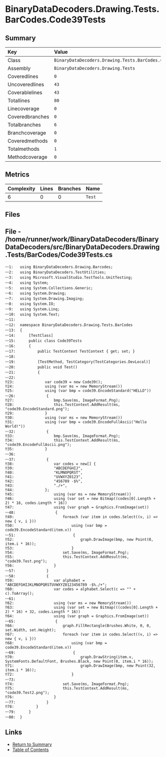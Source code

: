 ﻿# BinaryDataDecoders.Drawing.Tests.BarCodes.Code39Tests

## Summary

| Key             | Value                                                   |
| :-------------- | :------------------------------------------------------ |
| Class           | `BinaryDataDecoders.Drawing.Tests.BarCodes.Code39Tests` |
| Assembly        | `BinaryDataDecoders.Drawing.Tests`                      |
| Coveredlines    | `0`                                                     |
| Uncoveredlines  | `43`                                                    |
| Coverablelines  | `43`                                                    |
| Totallines      | `80`                                                    |
| Linecoverage    | `0`                                                     |
| Coveredbranches | `0`                                                     |
| Totalbranches   | `6`                                                     |
| Branchcoverage  | `0`                                                     |
| Coveredmethods  | `0`                                                     |
| Totalmethods    | `1`                                                     |
| Methodcoverage  | `0`                                                     |

## Metrics

| Complexity | Lines | Branches | Name    |
| :--------- | :---- | :------- | :------ |
| 6          | 0     | 0        | `Test`  |

## Files

## File - /home/runner/work/BinaryDataDecoders/BinaryDataDecoders/src/BinaryDataDecoders.Drawing.Tests/BarCodes/Code39Tests.cs

```CSharp
〰1:   using BinaryDataDecoders.Drawing.Barcodes;
〰2:   using BinaryDataDecoders.TestUtilities;
〰3:   using Microsoft.VisualStudio.TestTools.UnitTesting;
〰4:   using System;
〰5:   using System.Collections.Generic;
〰6:   using System.Drawing;
〰7:   using System.Drawing.Imaging;
〰8:   using System.IO;
〰9:   using System.Linq;
〰10:  using System.Text;
〰11:  
〰12:  namespace BinaryDataDecoders.Drawing.Tests.BarCodes
〰13:  {
〰14:      [TestClass]
〰15:      public class Code39Tests
〰16:      {
〰17:          public TestContext TestContext { get; set; }
〰18:  
〰19:          [TestMethod, TestCategory(TestCategories.DevLocal)]
〰20:          public void Test()
〰21:          {
〰22:  
‼23:              var code39 = new Code39();
‼24:              using (var ms = new MemoryStream())
‼25:              using (var bmp = code39.EncodeStandard("HELLO"))
〰26:              {
‼27:                  bmp.Save(ms, ImageFormat.Png);
‼28:                  this.TestContext.AddResult(ms, "code39.EncodeStandard.png");
‼29:              }
‼30:              using (var ms = new MemoryStream())
‼31:              using (var bmp = code39.EncodeFullAscii("Hello World!"))
〰32:              {
‼33:                  bmp.Save(ms, ImageFormat.Png);
‼34:                  this.TestContext.AddResult(ms, "code39.EncodeFullAscii.png");
‼35:              }
〰36:  
〰37:              {
‼38:                  var codes = new[] {
‼39:                  "ABCDEFGHIJ",
‼40:                  "KLMNOPQRST",
‼41:                  "UVWXYZ0123",
‼42:                  "456789 -$%",
‼43:                  "./+",
‼44:              };
‼45:                  using (var ms = new MemoryStream())
‼46:                  using (var set = new Bitmap((codes[0].Length + 2) * 16, codes.Length * 16))
‼47:                  using (var graph = Graphics.FromImage(set))
〰48:                  {
‼49:                      foreach (var item in codes.Select((v, i) => new { v, i }))
‼50:                          using (var bmp = code39.EncodeStandard(item.v))
〰51:                          {
‼52:                              graph.DrawImage(bmp, new Point(0, item.i * 16));
‼53:                          }
‼54:                      set.Save(ms, ImageFormat.Png);
‼55:                      this.TestContext.AddResult(ms, "code39.Test.png");
‼56:                  }
〰57:              }
〰58:              {
‼59:                  var alphabet = "ABCDEFGHIJKLMNOPQRSTUVWXYZ0123456789 -$%./+";
‼60:                  var codes = alphabet.Select(c => "" + c).ToArray();
〰61:  
‼62:                  using (var ms = new MemoryStream())
‼63:                  using (var set = new Bitmap(((codes[0].Length + 2) * 16) + 32, codes.Length * 16))
‼64:                  using (var graph = Graphics.FromImage(set))
〰65:                  {
‼66:                      graph.FillRectangle(Brushes.White, 0, 0, set.Width, set.Height);
‼67:                      foreach (var item in codes.Select((v, i) => new { v, i }))
‼68:                          using (var bmp = code39.EncodeStandard(item.v))
〰69:                          {
‼70:                              graph.DrawString(item.v, SystemFonts.DefaultFont, Brushes.Black, new Point(0, item.i * 16));
‼71:                              graph.DrawImage(bmp, new Point(32, item.i * 16));
‼72:                          }
〰73:  
‼74:                      set.Save(ms, ImageFormat.Png);
‼75:                      this.TestContext.AddResult(ms, "code39.Test2.png");
‼76:                  }
〰77:              }
‼78:          }
〰79:      }
〰80:  }
```

## Links

* [Return to Summary](Summary.md)
* [Table of Contents](../TOC.md)

